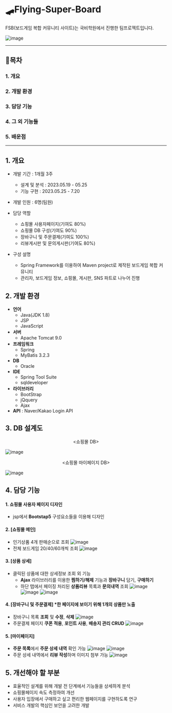 # 🛹Flying-Super-Board
FSB(보드게임 복합 커뮤니티 사이트)는 국비학원에서 진행한 팀프로젝트입니다.

![image](https://github.com/jaeheeeKim/Flying-Super-Board/assets/137701489/82445a8a-d0fd-40d1-a556-d7d18e8a32d5)

---
## 🎲목차
### 1. 개요
### 2. 개발 환경
### 3. 담당 기능
### 4. 그 외 기능들
### 5. 배운점
---

## 1️. 개요
- 개발 기간 : 1개월 3주
  - 설계 및 분석 : 2023.05.19 - 05.25
  - 기능 구현 : 2023.05.25 - 7.20
- 개발 인원 : 6명(팀원)
- 담당 역할
  - 쇼핑몰 사용자페이지(기여도 80%)
  - 쇼핑몰 DB 구성(기여도 90%)
  - 장바구니 및 주문결제(기여도 100%)
  - 리뷰게시판 및 문의게시판(기여도 80%)

- 구성 설명
  - Spring Framework를 이용하여 Maven project로 제작된 보드게임 복합 커뮤니티
  - 관리자, 보드게임 정보, 쇼핑몰, 게시판, SNS 파트로 나누어 진행

## 2️. 개발 환경
- **언어**
  - Java(JDK 1.8)
  - JSP
  - JavaScript
- **서버**
  - Apache Tomcat 9.0
- **프레임워크**
  - Spring
  - MyBatis 3.2.3
- **DB**
  - Oracle
- **IDE**
  - Spring Tool Suite
  - sqldeveloper
- **라이브러리**
  - BootStrap
  - jQquery
  - Ajax
- **API** : Naver/Kakao Login API

## 3️. DB 설계도

<div align="center"><쇼핑몰 DB></div>
  
![image](https://github.com/jaeheeeKim/Flying-Super-Board/assets/137701489/b5a14c79-5cf2-4a39-86aa-c453f071cb4e)

<div align="center"><쇼핑몰 마이페이지 DB></div>
  
![image](https://github.com/jaeheeeKim/Flying-Super-Board/assets/137701489/bf7e41e1-c426-4366-8b36-b91acc4287e5)



## 4️. 담당 기능 
#### 1. 쇼핑몰 사용자 페이지 디자인
- jsp에서 **Bootstap5** 구성요소들을 이용해 디자인

#### 2. [쇼핑몰 메인]
- 인기상품 4개 판매순으로 조회
![image](https://github.com/jaeheeeKim/Flying-Super-Board/assets/137701489/0679e880-1f0e-4e3c-85f1-facffda2038c)
- 전체 보드게임 20/40/60개씩 조회
![image](https://github.com/jaeheeeKim/Flying-Super-Board/assets/137701489/f0bf95b2-80e1-4d0d-b6c2-bdf6875ba22a)

#### 3. [상품 상세]
- 클릭된 상품에 대한 상세정보 조회 외 기능
  - **Ajax** 라이브러리를 이용한 **찜하기/해제** 기능과 **장바구니** 담기, **구매하기**
  - 하단 탭에서 페이징 처리된 **상품리뷰** 목록과 **문의내역** 조회
![image](https://github.com/jaeheeeKim/Flying-Super-Board/assets/137701489/70650ba3-046a-4420-b42a-8103edd4bf9a)
![image](https://github.com/jaeheeeKim/Flying-Super-Board/assets/137701489/5b4621cc-f477-4760-a125-d36d27178d28)
![image](https://github.com/jaeheeeKim/Flying-Super-Board/assets/137701489/ea3377d9-e641-4774-954f-2e2fa06b277e)

#### 4. [장바구니 및 주문결제] *한 페이지에 보이기 위해 1개의 상품만 노출
- 장바구니 목록 **조회** 및 **수정**, **삭제**
![image](https://github.com/jaeheeeKim/Flying-Super-Board/assets/137701489/7c9fcc5a-f0b1-4c60-8d3d-e8c02c3f02bc)
- 주문결제 페이지 **쿠폰 적용**, **포인트 사용**, **배송지 관리 CRUD** 
![image](https://github.com/jaeheeeKim/Flying-Super-Board/assets/137701489/df811e80-13ad-49ed-9817-d9b6a7e5149a)

#### 5. [마이페이지]
- **주문 목록**에서 **주문 상세 내역** 확인 가능
![image](https://github.com/jaeheeeKim/Flying-Super-Board/assets/137701489/48b90e91-942b-4390-a1fc-449f23517ea5)
![image](https://github.com/jaeheeeKim/Flying-Super-Board/assets/137701489/57bbe7fd-ce21-4722-a9e2-ffb112bda087)
- 주문 상세 내역에서 **리뷰 작성**하며 이미지 첨부 가능
![image](https://github.com/jaeheeeKim/Flying-Super-Board/assets/137701489/6a333d3f-f3b5-4c98-8439-4e49d65219b8)

## 5️. 개선해야 할 부분
- 효율적인 설계를 위해 개발 전 단계에서 기능들을 상세하게 분석
- 쇼핑몰페이지 속도 측정하여 개선
- 사용자 입장에서 구매하고 싶고 편리한 웹페이지를 구현하도록 연구
- 서비스 개발의 핵심인 보안을 고려한 개발
